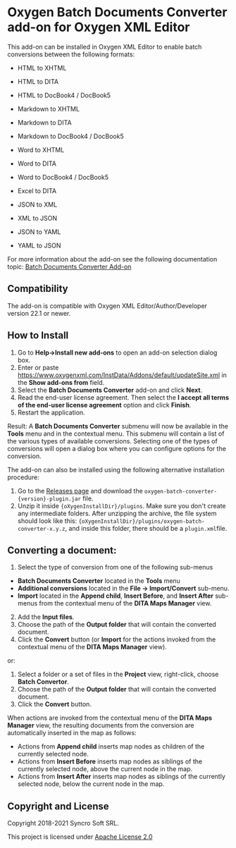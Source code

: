 # Oxygen Batch Documents Converter add-on for Oxygen XML Editor
This add-on can be installed in Oxygen XML Editor to enable batch conversions between the following formats:  

* HTML to XHTML
* HTML to DITA
* HTML to DocBook4 / DocBook5

* Markdown to XHTML
* Markdown to DITA
* Markdown to DocBook4 / DocBook5
 
* Word to XHTML
* Word to DITA
* Word to DocBook4 / DocBook5
* Excel to DITA

* JSON to XML
* XML to JSON
* JSON to YAML
* YAML to JSON

For more information about the add-on see the following documentation topic: [Batch Documents Converter Add-on](https://www.oxygenxml.com/doc/ug-editor/topics/batch-converter-addon.html)

## Compatibility

The add-on is compatible with Oxygen XML Editor/Author/Developer version 22.1 or newer. 

## How to Install

1. Go to **Help->Install new add-ons** to open an add-on selection dialog box.
2. Enter or paste https://www.oxygenxml.com/InstData/Addons/default/updateSite.xml in the **Show add-ons from** field.
3. Select the **Batch Documents Converter** add-on and click **Next**.
4. Read the end-user license agreement. Then select the **I accept all terms of the end-user license agreement** option and click **Finish**.
5. Restart the application. 

Result: A **Batch Documents Converter** submenu will now be available in the **Tools** menu and in the contextual menu. This submenu will contain a list of the various types of available conversions. Selecting one of the types of conversions will open a dialog box where you can configure options for the conversion.

The add-on can also be installed using the following alternative installation procedure:
1. Go to the [Releases page](https://github.com/oxygenxml/oxygen-resources-converter/releases/latest) and download the `oxygen-batch-converter-{version}-plugin.jar` file.
2. Unzip it inside `{oXygenInstallDir}/plugins`. Make sure you don't create any intermediate folders. After unzipping the archive, the file system should look like this: `{oXygenInstallDir}/plugins/oxygen-batch-converter-x.y.z`, and inside this folder, there should be a `plugin.xml`file.


## Converting a document:

1. Select the type of conversion from one of the following sub-menus 
- **Batch Documents Converter** located in the **Tools** menu 
- **Additional conversions** located in the **File -> Import/Convert** sub-menu.
- **Import** located in the **Append child**, **Insert Before**, and **Insert After** sub-menus from the contextual menu of the **DITA Maps Manager** view.
2. Add the **Input files**.
3. Choose the path of the **Output folder** that will contain the converted document.
4. Click the **Convert** button (or **Import** for the actions invoked from the contextual menu of the **DITA Maps Manager** view).

or:

1. Select a folder or a set of files in the **Project** view, right-click, choose **Batch Convertor**. 
1. Choose the path of the **Output folder** that will contain the converted document.
1. Click the **Convert** button.

When actions are invoked from the contextual menu of the **DITA Maps Manager** view, 
the resulting documents from the conversion are automatically inserted in the map as follows:
* Actions from **Append child** inserts map nodes as children of the currently selected node.
* Actions from **Insert Before** inserts map nodes as siblings of the currently selected node, above the current node in the map.
* Actions from **Insert After** inserts map nodes as siblings of the currently selected node, below the current node in the map.

Copyright and License
---------------------
Copyright 2018-2021 Syncro Soft SRL.

This project is licensed under [Apache License 2.0](https://github.com/oxygenxml/oxygen-resources-converter/blob/master/LICENSE)
